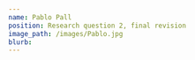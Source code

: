 ```yaml
---
name: Pablo Pall
position: Research question 2, final revision
image_path: /images/Pablo.jpg
blurb: 
---
```

